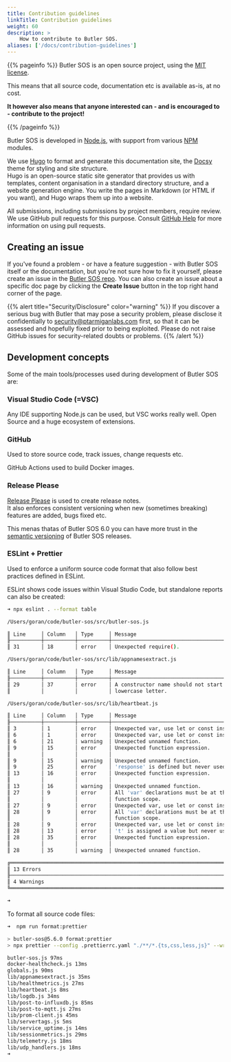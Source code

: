 ```yaml
---
title: Contribution guidelines
linkTitle: Contribution guidelines
weight: 60
description: >
    How to contribute to Butler SOS.
aliases: ['/docs/contribution-guidelines']
---
```


{{% pageinfo %}}
Butler SOS is an open source project, using the [MIT license](https://choosealicense.com/licenses/mit/).

This means that all source code, documentation etc is available as-is, at no cost.

**It however also means that anyone interested can - and is encouraged to - contribute to the project!**

{{% /pageinfo %}}

Butler SOS is developed in [Node.js](https://nodejs.org), with support from various [NPM](https://www.npmjs.com/) modules.  

We use [Hugo](https://gohugo.io/) to format and generate this documentation site, the [Docsy](https://github.com/google/docsy) theme for styling and site structure.  
Hugo is an open-source static site generator that provides us with templates, content organisation in a standard directory structure, and a website generation engine. You write the pages in Markdown (or HTML if you want), and Hugo wraps them up into a website.

All submissions, including submissions by project members, require review. We use GitHub pull requests for this purpose. Consult [GitHub Help](https://help.github.com/articles/about-pull-requests/) for more information on using pull requests.

## Creating an issue

If you've found a problem - or have a feature suggestion - with Butler SOS itself or the documentation, but you're not sure how to fix it yourself, please create an issue in the [Butler SOS repo](https://github.com/ptarmiganlabs/butler-sos/issues/). You can also create an issue about a specific doc page by clicking the **Create Issue** button in the top right hand corner of the page.

{{% alert title="Security/Disclosure" color="warning" %}}
If you discover a serious bug with Butler that may pose a security problem, please disclose it confidentially to security@ptarmiganlabs.com first, so that it can be assessed and hopefully fixed prior to being exploited. Please do not raise GitHub issues for security-related doubts or problems.
{{% /alert %}}

## Development concepts

Some of the main tools/processes used during development of Butler SOS are:

### Visual Studio Code (=VSC)

Any IDE supporting Node.js can be used, but VSC works really well. Open Source and a huge ecosystem of extensions.

### GitHub

Used to store source code, track issues, change requests etc. 

GitHub Actions used to build Docker images.

### Release Please

[Release Please](https://github.com/googleapis/release-please) is used to create release notes.  
It also enforces consistent versioning when new (sometimes breaking) features are added, bugs fixed etc.

This menas thatas of Butler SOS 6.0 you can have more trust in the [semantic versioning](https://semver.org) of Butler SOS releases.

### ESLint + Prettier

Used to enforce a uniform source code format that also follow best practices defined in ESLint.

ESLint shows code issues within Visual Studio Code, but standalone reports can also be created:

```bash
➜ npx eslint . --format table

/Users/goran/code/butler-sos/src/butler-sos.js

║ Line     │ Column   │ Type     │ Message                                                │ Rule ID              ║
╟──────────┼──────────┼──────────┼────────────────────────────────────────────────────────┼──────────────────────╢
║ 31       │ 18       │ error    │ Unexpected require().                                  │ global-require       ║

/Users/goran/code/butler-sos/src/lib/appnamesextract.js

║ Line     │ Column   │ Type     │ Message                                                │ Rule ID              ║
╟──────────┼──────────┼──────────┼────────────────────────────────────────────────────────┼──────────────────────╢
║ 29       │ 37       │ error    │ A constructor name should not start with a             │ new-cap              ║
║          │          │          │ lowercase letter.                                      │                      ║

/Users/goran/code/butler-sos/src/lib/heartbeat.js

║ Line     │ Column   │ Type     │ Message                                                │ Rule ID              ║
╟──────────┼──────────┼──────────┼────────────────────────────────────────────────────────┼──────────────────────╢
║ 3        │ 1        │ error    │ Unexpected var, use let or const instead.              │ no-var               ║
║ 6        │ 1        │ error    │ Unexpected var, use let or const instead.              │ no-var               ║
║ 6        │ 21       │ warning  │ Unexpected unnamed function.                           │ func-names           ║
║ 9        │ 15       │ error    │ Unexpected function expression.                        │ prefer-arrow-        ║
║          │          │          │                                                        │ callback             ║
║ 9        │ 15       │ warning  │ Unexpected unnamed function.                           │ func-names           ║
║ 9        │ 25       │ error    │ 'response' is defined but never used.                  │ no-unused-vars       ║
║ 13       │ 16       │ error    │ Unexpected function expression.                        │ prefer-arrow-        ║
║          │          │          │                                                        │ callback             ║
║ 13       │ 16       │ warning  │ Unexpected unnamed function.                           │ func-names           ║
║ 27       │ 9        │ error    │ All 'var' declarations must be at the top of the       │ vars-on-top          ║
║          │          │          │ function scope.                                        │                      ║
║ 27       │ 9        │ error    │ Unexpected var, use let or const instead.              │ no-var               ║
║ 28       │ 9        │ error    │ All 'var' declarations must be at the top of the       │ vars-on-top          ║
║          │          │          │ function scope.                                        │                      ║
║ 28       │ 9        │ error    │ Unexpected var, use let or const instead.              │ no-var               ║
║ 28       │ 13       │ error    │ 't' is assigned a value but never used.                │ no-unused-vars       ║
║ 28       │ 35       │ error    │ Unexpected function expression.                        │ prefer-arrow-        ║
║          │          │          │                                                        │ callback             ║
║ 28       │ 35       │ warning  │ Unexpected unnamed function.                           │ func-names           ║

╔════════════════════════════════════════════════════════════════════════════════════════════════════════════════╗
║ 13 Errors                                                                                                      ║
╟────────────────────────────────────────────────────────────────────────────────────────────────────────────────╢
║ 4 Warnings                                                                                                     ║
╚════════════════════════════════════════════════════════════════════════════════════════════════════════════════╝

➜ 
```

To format all source code files:

```bash
➜  npm run format:prettier

> butler-sos@5.6.0 format:prettier
> npx prettier --config .prettierrc.yaml "./**/*.{ts,css,less,js}" --write

butler-sos.js 97ms
docker-healthcheck.js 13ms
globals.js 90ms
lib/appnamesextract.js 35ms
lib/healthmetrics.js 27ms
lib/heartbeat.js 8ms
lib/logdb.js 34ms
lib/post-to-influxdb.js 85ms
lib/post-to-mqtt.js 27ms
lib/prom-client.js 45ms
lib/servertags.js 5ms
lib/service_uptime.js 14ms
lib/sessionmetrics.js 29ms
lib/telemetry.js 18ms
lib/udp_handlers.js 18ms
➜ 
```
